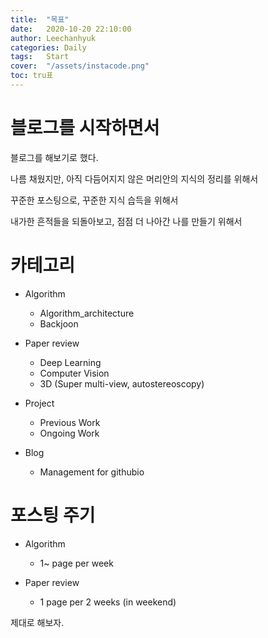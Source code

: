 ```yaml
---
title:  "목표"
date:   2020-10-20 22:10:00
author: Leechanhyuk
categories: Daily
tags:	Start
cover:  "/assets/instacode.png"
toc: tru표
---
```


# 블로그를 시작하면서

블로그를 해보기로 했다.

나름 채웠지만, 아직 다듬어지지 않은 머리안의 지식의 정리를 위해서

꾸준한 포스팅으로, 꾸준한 지식 습득을 위해서

내가한 흔적들을 되돌아보고, 점점 더 나아간 나를 만들기 위해서

# 카테고리

- Algorithm
  -  Algorithm_architecture
  -  Backjoon

- Paper review
  -  Deep Learning
  -  Computer Vision
  -  3D (Super multi-view, autostereoscopy)

- Project
  - Previous Work
  - Ongoing Work

- Blog
  - Management for githubio
  
# 포스팅 주기

  - Algorithm
    - 1~ page per week
  
  - Paper review
    - 1 page per 2 weeks (in weekend)

제대로 해보자.








